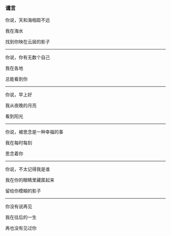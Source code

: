 ### 谶言

你说，天和海相距不远

我在海水

找到你映在云层的影子

---

你说，你有无数个自己

我在各地

总能看到你

---

你说，早上好

我从夜晚的月亮

看到阳光

---

你说，被思念是一种幸福的事

我在每时每刻

思念着你

---

你说，不太记得我是谁

我在你的眼睛里藏匿起来

留给你模糊的影子

---

你没有说再见

我在往后的一生

再也没有见过你

